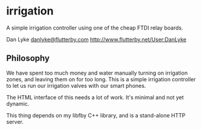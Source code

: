# irrigation

A simple irrigation controller using one of the cheap FTDI relay
boards.

Dan Lyke
danlyke@flutterby.com
http://www.flutterby.net/User:DanLyke

## Philosophy

We have spent too much money and water manually turning on irrigation
zones, and leaving them on for too long. This is a simple irrigation
controller to let us run our irrigation valves with our smart phones.

The HTML interface of this needs a lot of work. It's minimal and not
yet dynamic.

This thing depends on my libfby C++ library, and is a stand-alone HTTP
server.

